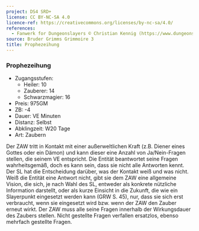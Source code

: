 ```yaml
---
project: DS4 SRD+
license: CC BY-NC-SA 4.0
licence-ref: https://creativecommons.org/licenses/by-nc-sa/4.0/
references: 
  - Fanwerk for Dungeonslayers © Christian Kennig (https://www.dungeonslayers.net/)
source: Bruder Grimms Grimmoire 3
title: Prophezeihung
---
```


### Prophezeihung

- Zugangsstufen:
  - Heiler: 10
  - Zauberer: 14
  - Schwarzmagier: 16
- Preis: 975GM
- ZB: -4
- Dauer: VE Minuten
- Distanz: Selbst
- Abklingzeit: W20 Tage
- Art: Zaubern

Der ZAW tritt in Kontakt mit einer außerweltlichen Kraft (z.B. Diener eines Gottes oder ein Dämon) und kann dieser eine Anzahl von Ja/Nein-Fragen stellen, die seinem VE entspricht. Die Entität beantwortet seine Fragen wahrheitsgemäß, doch es kann sein, dass sie nicht alle Antworten kennt. Der SL hat die Entscheidung darüber, was der Kontakt weiß und was nicht. Weiß die Entität eine Antwort nicht, gibt sie dem ZAW eine allgemeine Vision, die sich, je nach Wahl des SL, entweder als konkrete nützliche Information darstellt, oder als kurze Einsicht in die Zukunft, die wie ein Slayerpunkt eingesetzt werden kann (GRW S. 45), nur, dass sie sich erst verbraucht, wenn sie eingesetzt wird bzw. wenn der ZAW den Zauber erneut wirkt. Der ZAW muss alle seine Fragen innerhalb der Wirkungsdauer des Zaubers stellen. Nicht gestellte Fragen verfallen ersatzlos, ebenso mehrfach gestellte Fragen.

